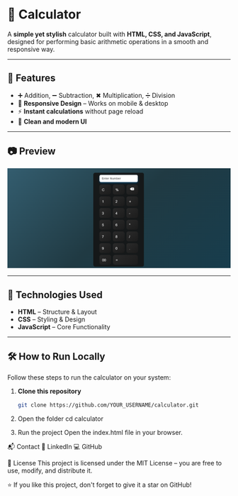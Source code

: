 # 🧮 Calculator

A **simple yet stylish** calculator built with **HTML, CSS, and JavaScript**, designed for performing basic arithmetic operations in a smooth and responsive way.

---

## 🚀 Features
- ➕ Addition, ➖ Subtraction, ✖ Multiplication, ➗ Division
- 📱 **Responsive Design** – Works on mobile & desktop
- ⚡ **Instant calculations** without page reload
- 🎨 **Clean and modern UI**

---

## 📷 Preview
![Calculator Screenshot](Screenshot.png)  

---

## 📂 Technologies Used
- **HTML** – Structure & Layout  
- **CSS** – Styling & Design  
- **JavaScript** – Core Functionality  

---

## 🛠 How to Run Locally
Follow these steps to run the calculator on your system:

1. **Clone this repository**  
   ```bash
   git clone https://github.com/YOUR_USERNAME/calculator.git
   
2. Open the folder
cd calculator

3. Run the project
Open the index.html file in your browser.

📬 Contact
💼 LinkedIn
💻 GitHub

📜 License
This project is licensed under the MIT License – you are free to use, modify, and distribute it.

⭐ If you like this project, don't forget to give it a star on GitHub!


